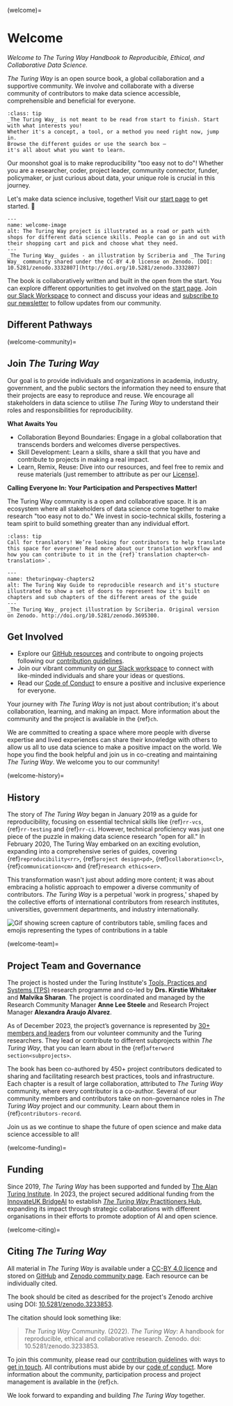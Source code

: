 (welcome)=
# Welcome

_Welcome to The Turing Way Handbook to Reproducible, Ethical, and Collaborative Data Science._

_The Turing Way_ is an open source book, a global collaboration and a supportive community.
We involve and collaborate with a diverse community of contributors to make data science accessible, comprehensible and beneficial for everyone.

```{admonition} Top Tip
:class: tip
_The Turing Way_ is not meant to be read from start to finish. Start with what interests you!
Whether it's a concept, a tool, or a method you need right now, jump in.
Browse the different guides or use the search box —
it's all about what you want to learn.
```

Our moonshot goal is to make reproducibility "too easy not to do"! 
Whether you are a researcher, coder, project leader, community connector, funder, policymaker, or just curious about data, your unique role is crucial in this journey.

Let's make data science inclusive, together! 
Visit our [start page](https://the-turing-way.start.page/) to get started. 🚀

```{figure} figures/theturingway-pathway.*
---
name: welcome-image
alt: The Turing Way project is illustrated as a road or path with shops for different data science skills. People can go in and out with their shopping cart and pick and choose what they need.
---
_The Turing Way_ guides - an illustration by Scriberia and _The Turing Way_ community shared under the CC-BY 4.0 license on Zenodo. [DOI: 10.5281/zenodo.3332807](http://doi.org/10.5281/zenodo.3332807)
```

The book is collaboratively written and built in the open from the start.
You can explore different opportunities to get involved on the [start page](https://the-turing-way.start.page/).
Join [our Slack Workspace](https://join.slack.com/t/theturingway/shared_invite/zt-2v7euwuo7-BYstHdKuTNd1ce0puDtBxA) to connect and discuss your ideas and [subscribe to our newsletter](https://buttondown.email/turingway) to follow updates from our community.

## Different Pathways


(welcome-community)=
## Join _The Turing Way_

Our goal is to provide individuals and organizations in academia, industry, government, and the public sectors the information they need to ensure that their projects are easy to reproduce and reuse. 
We encourage all stakeholders in data science to utilise _The Turing Way_ to understand their roles and responsibilities for reproducibility.

**What Awaits You**

* Collaboration Beyond Boundaries: Engage in a global collaboration that transcends borders and welcomes diverse perspectives.
* Skill Development: Learn a skills, share a skill that you have and contribute to projects in making a real impact.
* Learn, Remix, Reuse: Dive into our resources, and feel free to remix and reuse materials (just remember to attribute as per our [License](https://github.com/the-turing-way/the-turing-way/blob/main/LICENSE.md)].

**Calling Everyone In: Your Participation and Perspectives Matter!**

The Turing Way community is a open and collaborative space. 
It is an ecosystem where all stakeholders of data science come together to make research "too easy not to do." 
We invest in socio-technical skills, fostering a team spirit to build something greater than any individual effort.

```{admonition} Translation
:class: tip
Call for translators! We’re looking for contributors to help translate this space for everyone! Read more about our translation workflow and how you can contribute to it in the {ref}`translation chapter<ch-translation>`.
```

```{figure} figures/theturingway-chapters.*
---
name: theturingway-chapters2
alt: The Turing Way Guide to reproducible research and it's stucture illustrated to show a set of doors to represent how it's built on chapters and sub chapters of the different areas of the guide
---
_The Turing Way_ project illustration by Scriberia. Original version on Zenodo. http://doi.org/10.5281/zenodo.3695300.
```

## Get Involved

* Explore our [GitHub resources](https://github.com/the-turing-way/the-turing-way) and contribute to ongoing projects following our [contribution guidelines](https://github.com/the-turing-way/the-turing-way/blob/main/CONTRIBUTING.md).
* Join our vibrant community on [our Slack workspace](https://tinyurl.com/jointuringwayslack) to connect with like-minded individuals and share your ideas or questions.
* Read our [Code of Conduct](https://github.com/the-turing-way/the-turing-way/blob/main/CODE_OF_CONDUCT.md) to ensure a positive and inclusive experience for everyone.

Your journey with _The Turing Way_ is not just about contribution; it's about collaboration, learning, and making an impact. 
More information about the community and the project is available in the {ref}`ch`.

We are committed to creating a space where more people with diverse expertise and lived experiences can share their knowledge with others to allow us all to use data science to make a positive impact on the world.
We hope you find the book helpful and join us in co-creating and maintaining _The Turing Way_.
We welcome you to our community!

(welcome-history)=
## History

The story of _The Turing Way_ began in January 2019 as a guide for reproducibility, focusing on essential technical skills like {ref}`rr-vcs`, {ref}`rr-testing` and {ref}`rr-ci`. However, technical proficiency was just one piece of the puzzle in making data science research "open for all."
In February 2020, The Turing Way embarked on an exciting evolution, expanding into a comprehensive series of guides, covering {ref}`reproducibility<rr>`, {ref}`project design<pd>`, {ref}`collaboration<cl>`, {ref}`communication<cm>` and {ref}`research ethics<er>`.

This transformation wasn't just about adding more content; it was about embracing a holistic approach to empower a diverse community of contributors. 
_The Turing Way_ is a perpetual 'work in progress,' shaped by the collective efforts of international contributors from research institutes, universities, government departments, and industry internationally.

![Gif showing screen capture of contributors table, smiling faces and emojis representing the types of contributions in a table](https://media.giphy.com/media/gKIUisnjpj2PS75nOJ/giphy.gif)

(welcome-team)=
## Project Team and Governance

The project is hosted under the Turing Institute's [Tools, Practices and Systems (TPS)](https://www.turing.ac.uk/research/research-programmes/tools-practices-and-systems) research programme and co-led by **Drs. Kirstie Whitaker** and **Malvika Sharan**.
The project is coordinated and managed by the Research Community Manager **Anne Lee Steele** and Research Project Manager **Alexandra Araujo Alvarez**.

As of December 2023, the project’s governance is represented by [30+ members and leaders](https://github.com/alan-turing-institute/the-turing-way/blob/main/ways_of_working.md) from our volunteer community and the Turing researchers.
They lead or contribute to different subprojects within _The Turing Way_, that you can learn about in the {ref}`afterword section<subprojects>`.

The book has been co-authored by 450+ project contributors dedicated to sharing and facilitating research best practices, tools and infrastructure.
Each chapter is a result of large collaboration, attributed to _The Turing Way_ community, where every contributor is a co-author. 
Several of our community members and contributors take on non-governance roles in _The Turing Way_ project and our community.
Learn about them in {ref}`contributors-record`.

Join us as we continue to shape the future of open science and make data science accessible to all!

(welcome-funding)=
## Funding

Since 2019, _The Turing Way_ has been supported and funded by [The Alan Turing Institute](https://www.turing.ac.uk/).
In 2023, the project secured additional funding from the [InnovateUK BridgeAI](https://iuk.ktn-uk.org/programme/bridgeai/) to establish [_The Turing Way_ Practitioners Hub](https://www.turing.ac.uk/turing-way-practitioners-hub), expanding its impact through strategic collaborations with different organisations in their efforts to promote adoption of AI and open science.

(welcome-citing)=
## Citing _The Turing Way_

All material in _The Turing Way_ is available under a [CC-BY 4.0 licence](https://github.com/the-turing-way/the-turing-way/blob/main/LICENSE.md) and stored on [GitHub](https://github.com/the-turing-way/) and [Zenodo community page](https://zenodo.org/communities/the-turing-way).
Each resource can be individually cited.

The book should be cited as described for the project's Zenodo archive using DOI: [10.5281/zenodo.3233853](https://doi.org/10.5281/zenodo.3233853).

The citation should look something like:

> _The Turing Way_ Community. (2022). _The Turing Way_: A handbook for reproducible, ethical and collaborative research. Zenodo. doi: 10.5281/zenodo.3233853. 

To join this community, please read our [contribution guidelines](https://github.com/the-turing-way/the-turing-way/blob/main/CONTRIBUTING.md) with ways to [get in touch](https://github.com/the-turing-way/the-turing-way#get-in-touch).
All contributions must abide by our [code of conduct](https://github.com/the-turing-way/the-turing-way/blob/main/CODE_OF_CONDUCT.md).
More information about the community, participation process and project management is available in the {ref}`ch`.

We look forward to expanding and building _The Turing Way_ together.

